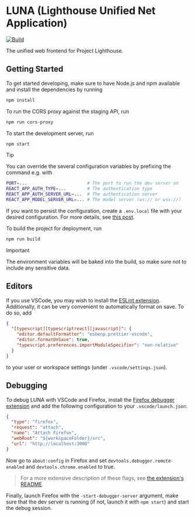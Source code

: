 # LUNA (Lighthouse Unified Net Application)

[![Build](https://github.com/ProjectLighthouseCAU/luna/actions/workflows/build.yml/badge.svg)](https://github.com/ProjectLighthouseCAU/luna/actions/workflows/build.yml)

The unified web frontend for Project Lighthouse.

## Getting Started

To get started developing, make sure to have Node.js and npm available and install the dependencies by running

```sh
npm install
```

To run the CORS proxy against the staging API, run

```sh
npm run cors-proxy
```

To start the development server, run

```sh
npm start
```

> [!TIP]
> You can override the several configuration variables by prefixing the command e.g. with
> ```sh
> PORT=...                       # The port to run the dev server on
> REACT_APP_AUTH_TYPE=...        # The authentication type
> REACT_APP_AUTH_SERVER_URL=...  # The authentication server
> REACT_APP_MODEL_SERVER_URL=... # The model server (ws:// or wss://)
> ```
>
> If you want to persist the configuration, create a `.env.local` file with your desired configuration. For more details, see [this post](https://create-react-app.dev/docs/adding-custom-environment-variables).

To build the project for deployment, run

```sh
npm run build
```

> [!IMPORTANT]
> The environment variables will be baked into the build, so make sure not to include any sensitive data.

## Editors

If you use VSCode, you may wish to install the [ESLint extension](https://marketplace.visualstudio.com/items?itemName=dbaeumer.vscode-eslint). Additionally, it can be very convenient to automatically format on save. To do so, add

```json
{
  "[typescript][typescriptreact][javascript]": {
    "editor.defaultFormatter": "esbenp.prettier-vscode",
    "editor.formatOnSave": true,
    "typescript.preferences.importModuleSpecifier": "non-relative"
  }
}
```

to your user or workspace settings (under `.vscode/settings.json`).

## Debugging

To debug LUNA with VSCode and Firefox, install the [Firefox debugger extension](https://marketplace.visualstudio.com/items?itemName=firefox-devtools.vscode-firefox-debug) and add the following configuration to your `.vscode/launch.json`:

```json
{
  "type": "firefox",
  "request": "attach",
  "name": "Attach Firefox",
  "webRoot": "${workspaceFolder}/src",
  "url": "http://localhost:3000"
}
```

Now go to `about:config` in Firefox and set `devtools.debugger.remote-enabled` and `devtools.chrome.enabled` to true.

> For a more extensive description of these flags, see [the extension's README](https://github.com/firefox-devtools/vscode-firefox-debug#attach).

Finally, launch Firefox with the `-start-debugger-server` argument, make sure that the dev server is running (if not, launch it with `npm start`) and start the debug session.
